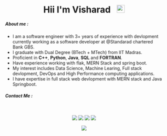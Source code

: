 
<h1 align = 'center'>Hii I'm Visharad &nbsp; <img src="https://media.giphy.com/media/hvRJCLFzcasrR4ia7z/giphy.gif" width="25px"></h1>

##### **About me** :
- I am a software engineer with 3+ years of experience with devlopment currently 
  working as a software developer at @Standarad chartered Bank GBS.
- I graduate with Dual Degree (BTech + MTech) from IIT Madras.
- Proficient in  **C++**, **Python**, **Java**, **SQL** and **FORTRAN**.
- Have experience working with flak, MERN Stack and spring boot.
- My interest includes Data Science, Machine Learing, Full stack devlopment, DevOps and High Performance computing applications. 
- I have expertise in full stack web devlopment with MERN stack and Java Springboot.

<h5 align='left'> Contact Me :</h2>
&nbsp &nbsp
<p align = 'center'>
    <a><img src = 'https://img.shields.io/badge/LinkedIn-0077B5?style=for-the-badge&logo=linkedin&logoColor=white'></a>
    <a><img src = 'https://img.shields.io/badge/GitHub-100000?style=for-the-badge&logo=github&logoColor=white'></a>
    <a><img src = "https://img.shields.io/badge/Gmail-D14836?style=for-the-badge&logo=gmail&logoColor=white"></a>
    <a><img src = "https://img.shields.io/badge/website-000000?style=for-the-badge&logo=About.me&logoColor=white"></a>

</p>
<p align = 'center'> <img src = "https://komarev.com/ghpvc/?username=VISHARAD&label=PROFILE+VIEWS"></p>


